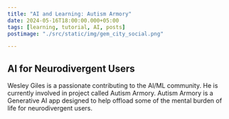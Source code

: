 ```yaml
---
title: "AI and Learning: Autism Armory"
date: 2024-05-16T18:00:00.000+05:00
tags: [learning, tutorial, AI, posts]
postimage: "./src/static/img/gem_city_social.png"

---
```




## AI for Neurodivergent Users

Wesley Giles is a passionate contributing to the AI/ML community.  He is currently involved in project called Autism Armory.  Autism Armory is a Generative AI app designed to help offload some of the mental burden  of life for neurodivergent users. 





